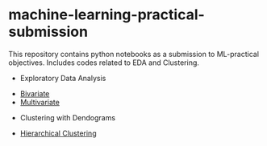 # machine-learning-practical-submission
This repository contains python notebooks as a submission to ML-practical objectives. Includes codes related to EDA and Clustering.

* Exploratory Data Analysis
- [Bivariate](https://github.com/sohamsshah/machine-learning-practical-submission/blob/main/Bivarite.ipynb)
- [Multivariate](https://github.com/sohamsshah/machine-learning-practical-submission/blob/main/Multivarient.ipynb)

* Clustering with Dendograms
- [Hierarchical Clustering](https://github.com/sohamsshah/machine-learning-practical-submission/blob/main/Hierarchical_clustering.ipynb)

